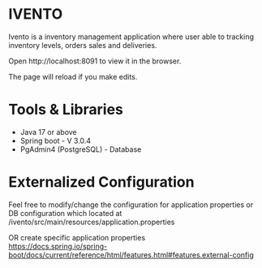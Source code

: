 # IVENTO
Ivento is a inventory management application where user able to tracking inventory levels, orders sales and deliveries.

Open http://localhost:8091 to view it in the browser.

The page will reload if you make edits.


# Tools & Libraries
* Java 17 or above
* Spring boot - V 3.0.4
* PgAdmin4 (PostgreSQL) - Database


# Externalized Configuration

Feel free to modify/change the configuration for application properties or DB configuration which located at
<br>
/ivento/src/main/resources/application.properties

OR create specific application properties
<br>
https://docs.spring.io/spring-boot/docs/current/reference/html/features.html#features.external-config

